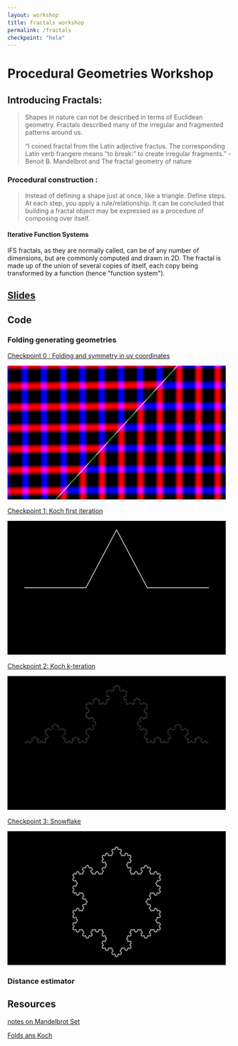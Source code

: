 ```yaml
---
layout: workshop
title: fractals workshop
permalink: /fractals
checkpoint: "hola"
---
```


# Procedural Geometries Workshop
## Introducing Fractals: 

> Shapes in nature can not be described in terms of Euclidean geometry. Fractals described many of the irregular and fragmented patterns around us.
>
> “I coined fractal from the Latin adjective fractus. The corresponding Latin verb frangere means “to break:” to create irregular fragments.” -Benoit B. Mandelbrot and The fractal geometry of nature


### Procedural construction : 

>Instead of defining a shape just at once, like a triangle. Define steps. At each step, you apply a rule/relationship.
>It can be concluded that building a fractal object may be expressed as a procedure of composing over itself.

#### Iterative Function Systems
IFS fractals, as they are normally called, can be of any number of dimensions, but are commonly computed and drawn in 2D. The fractal is made up of the union of several copies of itself, each copy being transformed by a function (hence "function system").

## [Slides](https://docs.google.com/presentation/d/1-Wkc86Qz3vWp6BaCeC2mWXpAipDmz5kRl0gM-SPPt0U/edit?usp=sharing)

## Code

### Folding generating geometries

[ Checkpoint 0 : Folding and symmetry in uv coordinates ](https://gist.github.com/solsarratea/e46a387da92d9a47fe00fc8f97bc77e6)
<div>
   <img src="/assets/img/workshop/fractals/sym.gif" alt="Sym" style="height: 300px; width:490px;"/>
</div>

[ Checkpoint 1: Koch first iteration ](https://gist.github.com/solsarratea/135645f2e851b1662c3be6a0ea0f25ea)
<div>
   <img src="/assets/img/workshop/fractals/ck1.png" alt="k1" style="height: 300px; width:490px;"/>
</div>


[ Checkpoint 2: Koch k-teration ](https://gist.github.com/solsarratea/31fe6816eaf6ebf7905c0e5ea2d61cda)
<div>
   <img src="/assets/img/workshop/fractals/koch.png" alt="kk" style="height: 300px; width:490px;"/>
</div>

[Checkpoint 3: Snowflake](https://gist.github.com/solsarratea/d8745065e623fe355bf00357e2a94a4d)
<div>
   <img src="/assets/img/workshop/fractals/snowflake.png" alt="sk" style="height: 300px; width:490px;"/>
</div>

### Distance estimator 

## Resources
[notes on Mandelbrot Set](https://solquemal.com/shaders/2020/03/23/fractals-2d.html)


[Folds ans Koch](http://roy.red/folding-the-koch-snowflake-.html)
